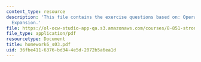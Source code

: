 ```yaml
---
content_type: resource
description: 'This file contains the exercise questions based on: Operator Product
  Expansion.'
file: https://ol-ocw-studio-app-qa.s3.amazonaws.com/courses/8-851-strong-interactions-effective-field-theories-of-qcd-spring-2006/36fbe4116376bd344e5d2072b5a6ea1d_homework6_s03.pdf
file_type: application/pdf
resourcetype: Document
title: homework6_s03.pdf
uid: 36fbe411-6376-bd34-4e5d-2072b5a6ea1d
---
```

